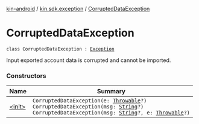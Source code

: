[kin-android](../../index.md) / [kin.sdk.exception](../index.md) / [CorruptedDataException](./index.md)

# CorruptedDataException

`class CorruptedDataException : `[`Exception`](https://kotlinlang.org/api/latest/jvm/stdlib/kotlin/-exception/index.html)

Input exported account data is corrupted and cannot be imported.

### Constructors

| Name | Summary |
|---|---|
| [&lt;init&gt;](-init-.md) | `CorruptedDataException(e: `[`Throwable`](https://kotlinlang.org/api/latest/jvm/stdlib/kotlin/-throwable/index.html)`?)`<br>`CorruptedDataException(msg: `[`String`](https://kotlinlang.org/api/latest/jvm/stdlib/kotlin/-string/index.html)`?)`<br>`CorruptedDataException(msg: `[`String`](https://kotlinlang.org/api/latest/jvm/stdlib/kotlin/-string/index.html)`?, e: `[`Throwable`](https://kotlinlang.org/api/latest/jvm/stdlib/kotlin/-throwable/index.html)`?)` |
